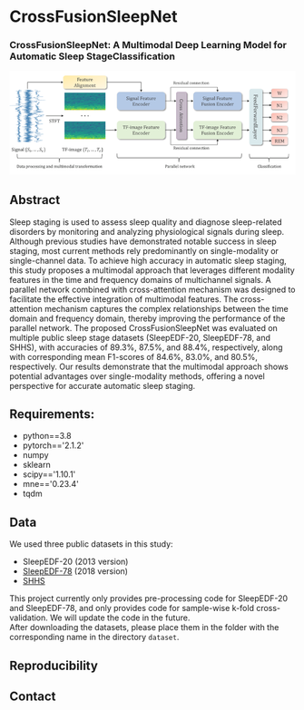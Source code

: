 # CrossFusionSleepNet


### CrossFusionSleepNet: A Multimodal Deep Learning Model for Automatic Sleep StageClassification



![image-20250217151652491](./imgs/image-20250217151652491.png)

## Abstract


Sleep staging is used to assess sleep quality and diagnose sleep-related disorders by monitoring and analyzing physiological signals during sleep. Although previous studies have demonstrated notable success in sleep staging, most current methods rely predominantly on single-modality or single-channel data. To achieve high accuracy in automatic sleep staging, this study proposes a multimodal approach that leverages different modality features in the time and frequency domains of multichannel signals. A parallel network combined with cross-attention mechanism was designed to facilitate the effective integration of multimodal features. The cross-attention mechanism captures the complex relationships between the time domain and frequency domain, thereby improving the performance of the parallel network. The proposed CrossFusionSleepNet was evaluated on multiple public sleep stage datasets (SleepEDF-20, SleepEDF-78, and SHHS), with accuracies of 89.3%, 87.5%, and 88.4%, respectively, along with corresponding mean F1-scores of 84.6%, 83.0%, and 80.5%, respectively. Our results demonstrate that the multimodal approach shows potential advantages over single-modality methods, offering a novel perspective for accurate automatic sleep staging.




## Requirements:

- python==3.8
- pytorch=='2.1.2'
- numpy
- sklearn
- scipy=='1.10.1'
- mne=='0.23.4'
- tqdm

## Data

We used three public datasets in this study:

- SleepEDF-20 (2013 version)
- [SleepEDF-78](https://physionet.org/content/sleep-edfx/1.0.0/) (2018 version)
- [SHHS](https://sleepdata.org/datasets/shhs)

This project currently only provides pre-processing code for SleepEDF-20 and SleepEDF-78, and only provides code for sample-wise k-fold cross-validation. We will update the code in the future.  
After downloading the datasets, please place them in the folder with the corresponding name in the directory `dataset`.  

## Reproducibility


## Contact

